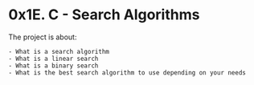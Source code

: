 # 0x1E. C - Search Algorithms

The project is about:

	- What is a search algorithm
	- What is a linear search
	- What is a binary search
	- What is the best search algorithm to use depending on your needs
